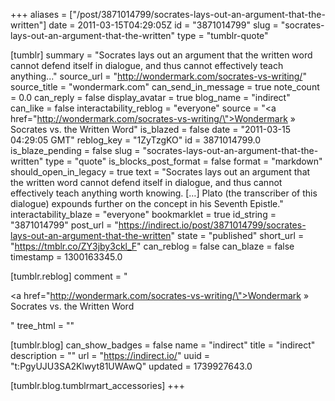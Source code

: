 +++
aliases = ["/post/3871014799/socrates-lays-out-an-argument-that-the-written"]
date = 2011-03-15T04:29:05Z
id = "3871014799"
slug = "socrates-lays-out-an-argument-that-the-written"
type = "tumblr-quote"

[tumblr]
summary = "Socrates lays out an argument that the written word cannot defend itself in dialogue, and thus cannot effectively teach anything..."
source_url = "http://wondermark.com/socrates-vs-writing/"
source_title = "wondermark.com"
can_send_in_message = true
note_count = 0.0
can_reply = false
display_avatar = true
blog_name = "indirect"
can_like = false
interactability_reblog = "everyone"
source = "<a href=\"http://wondermark.com/socrates-vs-writing/\">Wondermark » Socrates vs. the Written Word</a>"
is_blazed = false
date = "2011-03-15 04:29:05 GMT"
reblog_key = "1ZyTzgKO"
id = 3871014799.0
is_blaze_pending = false
slug = "socrates-lays-out-an-argument-that-the-written"
type = "quote"
is_blocks_post_format = false
format = "markdown"
should_open_in_legacy = true
text = "Socrates lays out an argument that the written word cannot defend itself in dialogue, and thus cannot effectively teach anything worth knowing. […] Plato (the transcriber of this dialogue) expounds further on the concept in his Seventh Epistle."
interactability_blaze = "everyone"
bookmarklet = true
id_string = "3871014799"
post_url = "https://indirect.io/post/3871014799/socrates-lays-out-an-argument-that-the-written"
state = "published"
short_url = "https://tmblr.co/ZY3jby3ckl_F"
can_reblog = false
can_blaze = false
timestamp = 1300163345.0

[tumblr.reblog]
comment = "<p><a href=\"http://wondermark.com/socrates-vs-writing/\">Wondermark » Socrates vs. the Written Word</a></p>"
tree_html = ""

[tumblr.blog]
can_show_badges = false
name = "indirect"
title = "indirect"
description = ""
url = "https://indirect.io/"
uuid = "t:PgyUJU3SA2Klwyt81UWAwQ"
updated = 1739927643.0

[tumblr.blog.tumblrmart_accessories]
+++
